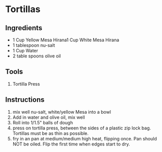 # Tortillas

## Ingredients 

* 1 Cup Yellow Mesa Hirana1 Cup White Mesa Hirana
* 1 tablespoon nu-salt
* 1 Cup Water
* 2 table spoons olive oil

## Tools

1. Tortilla Press

## Instructions

1. mix well nu-salt, white/yellow Mesa into a bowl
1. Add in water and olive oil, mix well
1. Roll into 1/1.5" balls of dough
1. press on tortilla press, between the sides of a plastic zip lock bag. Tortillas must be as thin as possible.
1. fry in an pan at medium/medium high heat, flipping once. Pan should NOT be oiled. Flip the first time when edges start to dry.

